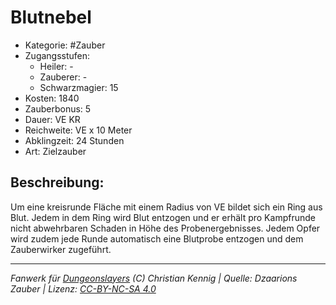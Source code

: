 # Blutnebel

- Kategorie: #Zauber
- Zugangsstufen:
  - Heiler: -
  - Zauberer: -
  - Schwarzmagier: 15
- Kosten: 1840
- Zauberbonus: 5
- Dauer: VE KR
- Reichweite: VE x 10 Meter
- Abklingzeit: 24 Stunden
- Art: Zielzauber

## Beschreibung:

Um eine kreisrunde Fläche mit einem Radius von VE bildet sich ein Ring aus Blut. Jedem in dem Ring wird Blut entzogen und er erhält pro Kampfrunde nicht abwehrbaren Schaden in Höhe des Probenergebnisses. Jedem Opfer wird zudem jede Runde automatisch eine Blutprobe entzogen und dem Zauberwirker zugeführt.

---

_Fanwerk für [Dungeonslayers](https://www.dungeonslayers.net/) (C) Christian Kennig | Quelle: Dzaarions Zauber | Lizenz: [CC-BY-NC-SA 4.0](https://creativecommons.org/licenses/by-nc-sa/4.0/deed.de)_
